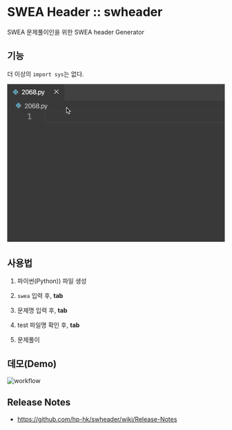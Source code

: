 # SWEA Header :: swheader

SWEA 문제풀이인을 위한 SWEA header Generator


## 기능

더 이상의 `import sys`는 없다.

![command](images/command.gif)


## 사용법

1. 파이썬(Python)) 파일 생성 

2. `swea` 입력 후, **tab**

3. 문제명 입력 후, **tab**

4. test 파일명 확인 후, **tab**

5. 문제풀이


## 데모(Demo)
![workflow](images/workflow.gif)


## Release Notes
- https://github.com/hp-hk/swheader/wiki/Release-Notes